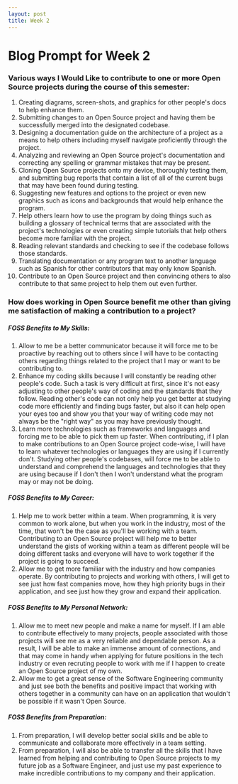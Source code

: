 ```yaml
---
layout: post
title: Week 2
---
```


# Blog Prompt for Week 2

### Various ways I Would Like to contribute to one or more Open Source projects during the course of this semester:
1. Creating diagrams, screen-shots, and graphics for other people's docs to help enhance them.
2. Submitting changes to an Open Source project and having them be successfully merged into the designated codebase.
3. Designing a documentation guide on the architecture of a project as a means to help others including myself navigate proficiently through the project.
4. Analyzing and reviewing an Open Source project's documentation and correcting any spelling or grammar mistakes that may be present.
5. Cloning Open Source projects onto my device, thoroughly testing them, and submitting bug reports that contain a list of all of the current bugs that may have been found during testing.
6. Suggesting new features and options to the project or even new graphics such as icons and backgrounds that would help enhance the program.
7. Help others learn how to use the program by doing things such as building a glossary of technical terms that are associated with the project's technologies or even creating simple tutorials that help others become more familiar with the project.
8. Reading relevant standards and checking to see if the codebase follows those standards.
9. Translating documentation or any program text to another language such as Spanish for other contributors that may only know Spanish.
10. Contribute to an Open Source project and then convincing others to also contribute to that same project to help them out even further.  

### How does working in Open Source benefit me other than giving me satisfaction of making a contribution to a project?

##### FOSS Benefits to My Skills:
1. Allow to me be a better communicator because it will force me to be proactive by reaching out to others since I will have to be contacting others regarding things related to the project that I may or want to be contributing to.
2. Enhance my coding skills because I will constantly be reading other people's code. Such a task is very difficult at first, since it's not easy adjusting to other people's way of coding and the standards that they follow. Reading other's code can not only help you get better at studying code more efficiently and finding bugs faster, but also it can help open your eyes too and show you that your way of writing code may not always be the "right way" as you may have previously thought.
3. Learn more technologies such as frameworks and languages and forcing me to be able to pick them up faster. When contributing, if I plan to make contributions to an Open Source project code-wise, I will have to learn whatever technologies or languages they are using if I currently don't. Studying other people's codebases, will force me to be able to understand and comprehend the languages and technologies that they are using because if I don't then I won't understand what the program may or may not be doing.

##### FOSS Benefits to My Career:
1. Help me to work better within a team. When programming, it is very common to work alone, but when you work in the industry, most of the time, that won't be the case as you'll be working with a team. Contributing to an Open Source project will help me to better understand the gists of working within a team as different people will be doing different tasks and everyone will have to work together if the project is going to succeed.
2. Allow me to get more familiar with the industry and how companies operate. By contributing to projects and working with others, I will get to see just how fast companies move, how they high priority bugs in their application, and see just how they grow and expand their application.

##### FOSS Benefits to My Personal Network:
1. Allow me to meet new people and make a name for myself. If I am able to contribute effectively to many projects, people associated with those projects will see me as a very reliable and dependable person. As a result, I will be able to make an immense amount of connections, and that may come in handy when applying for future positions in the tech industry or even recruting people to work with me if I happen to create an Open Source project of my own.
2. Allow me to get a great sense of the Software Engineering community and just see both the benefits and positive impact that working with others together in a community can have on an application that wouldn't be possible if it wasn't Open Source.

##### FOSS Benefits from Preparation:
1. From preparation, I will develop better social skills and be able to communicate and collaborate more effectively in a team setting.
2. From preparation, I will also be able to transfer all the skills that I have learned from helping and contributing to Open Source projects to my future job as a Software Engineer, and just use my past experience to make incredible contributions to my company and their application.


